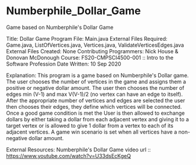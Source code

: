 # Numberphile_Dollar_Game
Game based on Numberphile's Dollar Game

Title: Dollar Game
Program File: Main.java
External Files Required: Game.java, ListOfVertices.java, Vertices.java, ValidateVerticesEdges.java
External Files Created: None
Contributing Programmers: Nick House & Donovan McDonough
Course: FS20-CMPSCI4500-001 :: Intro to the Software Profession
Date Written: 10 Sep 2020

Explanation:
    This program is a game based on Numberphile's Dollar game. The user chooses the number of vertices
    in the game and assigns them a positive or negative dollar amount. The user then chooses the number
    of edges min (V-1) and max V(V-1)/2 (no vertex can have an edge to itself). After the appropriate
    number of vertices and edges are selected the user then chooses their edges, they define which
    vertices will be connected. Once a good game condition is met the User is then allowed to exchange
    dollars by either taking a dollar from each adjacent vertex and giving it to a target vertex or is
    allowed to give 1 dollar from a vertex to each of its adjacent vertices. A game win scenario is set
    when all vertices have a non-negative dollar amount.


External Resources: Numberphile's Dollar Game video url :: https://www.youtube.com/watch?v=U33dsEcKgeQ
